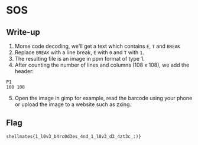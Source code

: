 # SOS

## Write-up

1. Morse code decoding, we'll get a text which contains `E`, `T` and `BREAK`
2. Replace `BREAK` with a line break, `E` with `0` and `T` with `1`.
3. The resulting file is an image in ppm format of type 1.
4. After counting the number of lines and columns (108 x 108), we add the header:
```
P1
108 108
```
5. Open the image in gimp for example, read the barcode using your phone or upload
the image to a website such as zxing.

## Flag

`shellmates{1_l0v3_b4rc0d3es_4nd_1_l0v3_d3_4zt3c_:)}`

